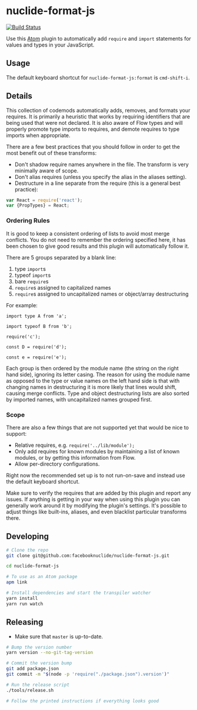 # nuclide-format-js

[![Build Status](https://travis-ci.org/facebooknuclide/nuclide-format-js.svg?branch=master)](https://travis-ci.org/facebooknuclide/nuclide-format-js)

Use this [Atom](https://atom.io/) plugin to automatically add `require` and `import` statements for values and types in your JavaScript.

## Usage

The default keyboard shortcut for `nuclide-format-js:format` is `cmd-shift-i`.

## Details

This collection of codemods automatically adds, removes, and formats your requires. It is primarily
a heuristic that works by requiring identifiers that are being used that were not declared. It is
also aware of Flow types and will properly promote type imports to requires, and demote requires to
type imports when appropriate.

There are a few best practices that you should follow in order to get the most benefit out of these
transforms:

+ Don't shadow require names anywhere in the file. The transform is very minimally aware of scope.
+ Don't alias requires (unless you specify the alias in the aliases setting).
+ Destructure in a line separate from the require (this is a general best practice):

```js
var React = require('react');
var {PropTypes} = React;
```

### Ordering Rules

It is good to keep a consistent ordering of lists to avoid most merge conflicts. You do not need to
remember the ordering specified here, it has been chosen to give good results and this plugin will
automatically follow it.

There are 5 groups separated by a blank line:

1. type `import`s
2. typeof `import`s
3. bare `require`s
4. `require`s assigned to capitalized names
5. `require`s assigned to uncapitalized names or object/array destructuring

For example:

```
import type A from 'a';

import typeof B from 'b';

require('c');

const D = require('d');

const e = require('e');
```

Each group is then ordered by the module name (the string on the right hand side), ignoring
its letter casing. The reason for using the module name as opposed to the type or value names
on the left hand side is that with changing names in destructuring it is more likely that lines
would shift, causing merge conflicts. Type and object destructuring lists are also sorted by
imported names, with uncapitalized names grouped first.

### Scope

There are also a few things that are not supported yet that would be nice to support:

+ Relative requires, e.g. `require('../lib/module');`
+ Only add requires for known modules by maintaining a list of known modules, or by getting this
information from Flow.
+ Allow per-directory configurations.

Right now the recommended set up is to not run-on-save and instead use the default
keyboard shortcut.

Make sure to verify the requires that are added by this plugin and report any issues. If anything
is getting in your way when using this plugin you can generally work around it by modifying the
plugin's settings. It's possible to adjust things like built-ins, aliases, and even blacklist
particular transforms there.

## Developing

```sh
# Clone the repo
git clone git@github.com:facebooknuclide/nuclide-format-js.git

cd nuclide-format-js

# To use as an Atom package
apm link

# Install dependencies and start the transpiler watcher
yarn install
yarn run watch
```

## Releasing

* Make sure that `master` is up-to-date.

```sh
# Bump the version number
yarn version --no-git-tag-version

# Commit the version bump
git add package.json
git commit -m "$(node -p 'require("./package.json").version')"

# Run the release script
./tools/release.sh

# Follow the printed instructions if everything looks good
```
